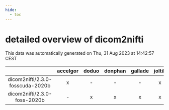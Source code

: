 ```yaml
---
hide:
  - toc
---
```


detailed overview of dicom2nifti
================================


This data was automatically generated on Thu, 31 Aug 2023 at 14:42:57 CEST  

| |accelgor|doduo|donphan|gallade|joltik|skitty|swalot|victini|
| :---: | :---: | :---: | :---: | :---: | :---: | :---: | :---: | :---: |
|dicom2nifti/2.3.0-fosscuda-2020b|x|-|-|-|x|-|-|-|
|dicom2nifti/2.3.0-foss-2020b|-|x|x|x|x|x|x|x|
